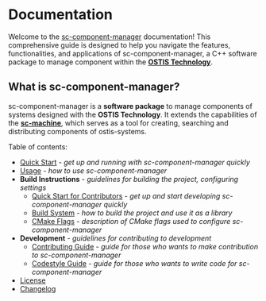 # Documentation

Welcome to the [sc-component-manager](https://github.com/ostis-ai/sc-component-manager) documentation! This comprehensive guide is designed to help you navigate the features, functionalities, and applications of sc-component-manager, a C++ software package to manage component within the [**OSTIS Technology**](https://github.com/ostis-ai).

## What is sc-component-manager?  

sc-component-manager is a **software package** to manage components of systems designed with the **OSTIS Technology**. It extends the capabilities of the [**sc-machine**](https://github.com/ostis-ai/sc-machine), which serves as a tool for creating, searching and distributing components of ostis-systems.

Table of contents:

- [Quick Start](quick_start.md) - *get up and running with sc-component-manager quickly*
- [Usage](usage/usage.md) - *how to use sc-component-manager*
- **Build Instructions** - *guidelines for building the project, configuring settings*
    * [Quick Start for Contributors](build/quick_start.md) - *get up and start developing sc-component-manager quickly*
    * [Build System](build/build_system.md) - *how to build the project and use it as a library*
    * [CMake Flags](build/cmake_flags.md) - *description of CMake flags used to configure sc-component-manager*
- **Development** - *guidelines for contributing to development*
    * [Contributing Guide](CONTRIBUTING.md) - *guide for those who wants to make contribution to sc-component-manager*
    * [Codestyle Guide](https://ostis-ai.github.io/sc-machine/dev/codestyle/) - *guide for those who wants to write code for sc-component-manager*
- [License](https://github.com/ostis-ai/sc-component-manager/blob/main/COPYING.MIT)
- [Changelog](changelog.md)
